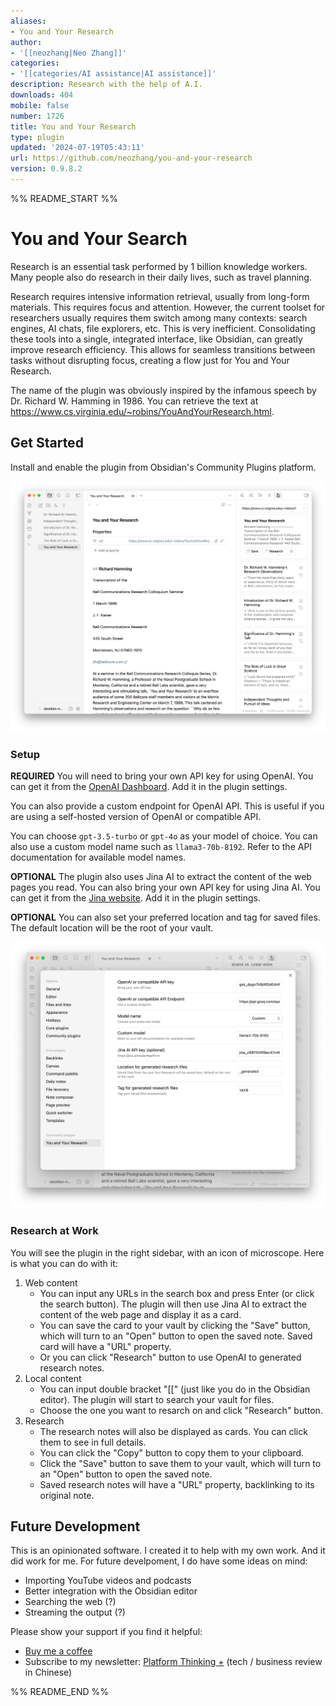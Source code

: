 ```yaml
---
aliases:
- You and Your Research
author:
- '[[neozhang|Neo Zhang]]'
categories:
- '[[categories/AI assistance|AI assistance]]'
description: Research with the help of A.I.
downloads: 404
mobile: false
number: 1726
title: You and Your Research
type: plugin
updated: '2024-07-19T05:43:11'
url: https://github.com/neozhang/you-and-your-research
version: 0.9.8.2
---
```


%% README_START %%

# You and Your Search

Research is an essential task performed by 1 billion knowledge workers. Many people also do research in their daily lives, such as travel planning.

Research requires intensive information retrieval, usually from long-form materials. This requires focus and attention. However, the current toolset for researchers usually requires them switch among many contexts: search engines, AI chats, file explorers, etc. This is very inefficient. Consolidating these tools into a single, integrated interface, like Obsidian, can greatly improve research efficiency. This allows for seamless transitions between tasks without disrupting focus, creating a flow just for You and Your Research.

The name of the plugin was obviously inspired by the infamous speech by Dr. Richard W. Hamming in 1986. You can retrieve the text at https://www.cs.virginia.edu/~robins/YouAndYourResearch.html.

## Get Started

Install and enable the plugin from Obsidian's Community Plugins platform.

![Main UI](https://raw.githubusercontent.com/neozhang/you-and-your-research/HEAD/assets/Screenshot_Main.png)

### Setup

**REQUIRED** You will need to bring your own API key for using OpenAI. You can get it from the [OpenAI Dashboard](https://platform.openai.com/account/api-keys). Add it in the plugin settings.

You can also provide a custom endpoint for OpenAI API. This is useful if you are using a self-hosted version of OpenAI or compatible API.

You can choose `gpt-3.5-turbo` or `gpt-4o` as your model of choice. You can also use a custom model name such as `llama3-70b-8192`. Refer to the API documentation for available model names.

**OPTIONAL** The plugin also uses Jina AI to extract the content of the web pages you read. You can also bring your own API key for using Jina AI. You can get it from the [Jina website](https://jina.ai/reader/#apiform). Add it in the plugin settings.

**OPTIONAL** You can also set your preferred location and tag for saved files. The default location will be the root of your vault.

![Settings](https://raw.githubusercontent.com/neozhang/you-and-your-research/HEAD/assets/Screenshot_Settings.png)

### Research at Work

You will see the plugin in the right sidebar, with an icon of microscope. Here is what you can do with it:

1. Web content
    - You can input any URLs in the search box and press Enter (or click the search button). The plugin will then use Jina AI to extract the content of the web page and display it as a card.
    - You can save the card to your vault by clicking the "Save" button, which will turn to an "Open" button to open the saved note. Saved card will have a "URL" property.
    - Or you can click "Research" button to use OpenAI to generated research notes.
2. Local content
    - You can input double bracket "[[" (just like you do in the Obsidian editor). The plugin will start to search your vault for files.
    - Choose the one you want to resarch on and click "Research" button.
3. Research
    - The research notes will also be displayed as cards. You can click them to see in full details.
    - You can click the "Copy" button to copy them to your clipboard.
    - Click the "Save" button to save them to your vault, which will turn to an "Open" button to open the saved note.
    - Saved research notes will have a "URL" property, backlinking to its original note.

## Future Development

This is an opinionated software. I created it to help with my own work. And it did work for me. For future develpoment, I do have some ideas on mind:

-   Importing YouTube videos and podcasts
-   Better integration with the Obsidian editor
-   Searching the web (?)
-   Streaming the output (?)

Please show your support if you find it helpful:

-   [Buy me a coffee](https://www.buymeacoffee.com/neozhang)
-   Subscribe to my newsletter: [Platform Thinking +](https://pt.plus) (tech / business review in Chinese)


%% README_END %%